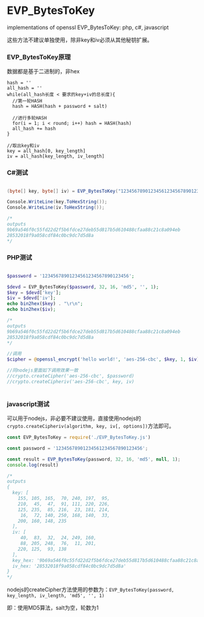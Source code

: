# EVP_BytesToKey
implementations of openssl EVP_BytesToKey: php, c#, javascript

这些方法不建议单独使用，除非key和iv必须从其他秘钥扩展。

### EVP_BytesToKey原理
数据都是基于二进制的，非hex
```text
hash = ''
all_hash = ''
while(all_hash长度 < 要求的key+iv的总长度){
  //第一轮HASH
  hash = HASH(hash + password + salt)

  //进行多轮HASH
  for(i = 1; i < round; i++) hash = HASH(hash)
  all_hash += hash
}

//取出key和iv
key = all_hash[0, key_length]
iv = all_hash[key_length, iv_length]
```

### C#测试
```csharp

(byte[] key, byte[] iv) = EVP_BytesToKey("12345678901234561234567890123456".ToASCIIBytes(), 32, 16, "md5", null, 1);

Console.WriteLine(key.ToHexString());
Console.WriteLine(iv.ToHexString());

/*
outputs
9b69a546f0c55fd22d2f5b6fdce27deb55d817b5d610488cfaa88c21c8a094eb
28532018f9a058cdf84c0bc9dc7d5d8a
*/
```



### PHP测试
```php

$password = '12345678901234561234567890123456';

$devd = EVP_BytesToKey($password, 32, 16, 'md5', '', 1);
$key = $devd['key'];
$iv = $devd['iv'];
echo bin2hex($key) . "\r\n";
echo bin2hex($iv);

/*
outputs
9b69a546f0c55fd22d2f5b6fdce27deb55d817b5d610488cfaa88c21c8a094eb
28532018f9a058cdf84c0bc9dc7d5d8a
*/

//调用
$cipher = @openssl_encrypt('hello world!', 'aes-256-cbc', $key, 1, $iv);

//同nodejs里面如下调用效果一致
//crypto.createCipher('aes-256-cbc', $password)
//crypto.createCipheriv('aes-256-cbc', key, iv)
        
```

### javascript测试
可以用于nodejs，非必要不建议使用，直接使用nodejs的`crypto.createCipheriv(algorithm, key, iv[, options])`方法即可。

```javascript
const EVP_BytesToKey = require('./EVP_BytesToKey.js')

const password = '12345678901234561234567890123456';

const result = EVP_BytesToKey(password, 32, 16, 'md5', null, 1);
console.log(result)

/*
outputs
{
  key: [
    155, 105, 165,  70, 240, 197,  95,
    210,  45,  47,  91, 111, 220, 226,
    125, 235,  85, 216,  23, 181, 214,
     16,  72, 140, 250, 168, 140,  33,
    200, 160, 148, 235
  ],
  iv: [
     40,  83,  32,  24, 249, 160,
     88, 205, 248,  76,  11, 201,
    220, 125,  93, 138
  ],
  key_hex: '9b69a546f0c55fd22d2f5b6fdce27deb55d817b5d610488cfaa88c21c8a094eb',
  iv_hex: '28532018f9a058cdf84c0bc9dc7d5d8a'
}
*/
```



nodejs的createCipher方法使用的参数为：`EVP_BytesToKey(password, key_length, iv_length, 'md5', '', 1)`

即：使用MD5算法，salt为空，轮数为1
